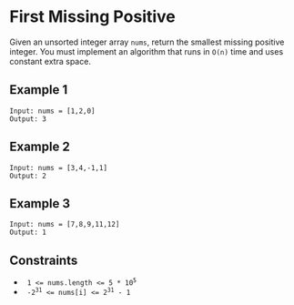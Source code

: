 # First Missing Positive

Given an unsorted integer array <code>nums</code>, return the smallest missing positive integer.
You must implement an algorithm that runs in <code>O(n)</code> time and uses constant extra space.

## Example 1

    Input: nums = [1,2,0]
    Output: 3

## Example 2

    Input: nums = [3,4,-1,1]
    Output: 2

## Example 3

    Input: nums = [7,8,9,11,12]
    Output: 1

## Constraints

- <code> 1 <= nums.length <= 5 * 10<sup>5</sup> </code>
- <code> -2<sup>31</sup> <= nums[i] <= 2<sup>31</sup> - 1 </code>
